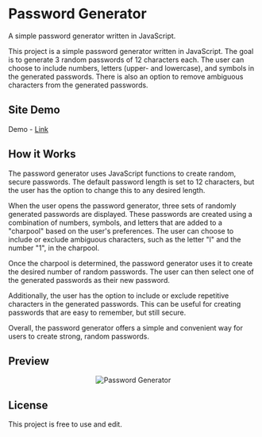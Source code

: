 # Password Generator

A simple password generator written in JavaScript.

This project is a simple password generator written in JavaScript. The goal is to generate 3 random passwords of 12 characters each. The user can choose to include numbers, letters (upper- and lowercase), and symbols in the generated passwords. There is also an option to remove ambiguous characters from the generated passwords.

## Site Demo

Demo - [Link](https://passsword-generatorx.vercel.app/)

## How it Works

The password generator uses JavaScript functions to create random, secure passwords. The default password length is set to 12 characters, but the user has the option to change this to any desired length.

When the user opens the password generator, three sets of randomly generated passwords are displayed. These passwords are created using a combination of numbers, symbols, and letters that are added to a "charpool" based on the user's preferences. The user can choose to include or exclude ambiguous characters, such as the letter "l" and the number "1", in the charpool.

Once the charpool is determined, the password generator uses it to create the desired number of random passwords. The user can then select one of the generated passwords as their new password.

Additionally, the user has the option to include or exclude repetitive characters in the generated passwords. This can be useful for creating passwords that are easy to remember, but still secure.

Overall, the password generator offers a simple and convenient way for users to create strong, random passwords.

## Preview

<p align="center">
  <img src="https://github.com/TechTronixx/PasswordGenerator/blob/master/S1.jpg" alt="Password Generator" />
</p>

## License

This project is free to use and edit.


